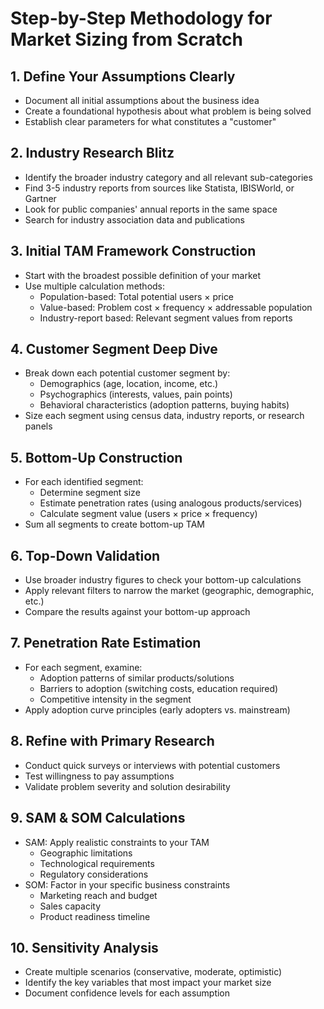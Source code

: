 # Step-by-Step Methodology for Market Sizing from Scratch

## 1. Define Your Assumptions Clearly

- Document all initial assumptions about the business idea
- Create a foundational hypothesis about what problem is being solved
- Establish clear parameters for what constitutes a "customer"

## 2. Industry Research Blitz

- Identify the broader industry category and all relevant sub-categories
- Find 3-5 industry reports from sources like Statista, IBISWorld, or Gartner
- Look for public companies' annual reports in the same space
- Search for industry association data and publications

## 3. Initial TAM Framework Construction

- Start with the broadest possible definition of your market
- Use multiple calculation methods:
  - Population-based: Total potential users × price
  - Value-based: Problem cost × frequency × addressable population
  - Industry-report based: Relevant segment values from reports

## 4. Customer Segment Deep Dive

- Break down each potential customer segment by:
  - Demographics (age, location, income, etc.)
  - Psychographics (interests, values, pain points)
  - Behavioral characteristics (adoption patterns, buying habits)
- Size each segment using census data, industry reports, or research panels

## 5. Bottom-Up Construction

- For each identified segment:
  - Determine segment size
  - Estimate penetration rates (using analogous products/services)
  - Calculate segment value (users × price × frequency)
- Sum all segments to create bottom-up TAM

## 6. Top-Down Validation

- Use broader industry figures to check your bottom-up calculations
- Apply relevant filters to narrow the market (geographic, demographic, etc.)
- Compare the results against your bottom-up approach

## 7. Penetration Rate Estimation

- For each segment, examine:
  - Adoption patterns of similar products/solutions
  - Barriers to adoption (switching costs, education required)
  - Competitive intensity in the segment
- Apply adoption curve principles (early adopters vs. mainstream)

## 8. Refine with Primary Research

- Conduct quick surveys or interviews with potential customers
- Test willingness to pay assumptions
- Validate problem severity and solution desirability

## 9. SAM & SOM Calculations

- SAM: Apply realistic constraints to your TAM
  - Geographic limitations
  - Technological requirements
  - Regulatory considerations
- SOM: Factor in your specific business constraints
  - Marketing reach and budget
  - Sales capacity
  - Product readiness timeline

## 10. Sensitivity Analysis

- Create multiple scenarios (conservative, moderate, optimistic)
- Identify the key variables that most impact your market size
- Document confidence levels for each assumption
